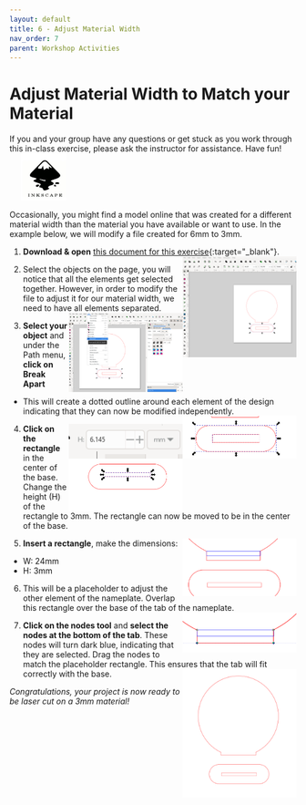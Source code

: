 ```yaml
---
layout: default
title: 6 - Adjust Material Width
nav_order: 7
parent: Workshop Activities
---
```


# Adjust Material Width to Match your Material

<img src="images/act2/01.start.jpg" style="margin-left:20px; float:right;width:200px;" alt="">
If you and your group have any questions or get stuck as you work through this in-class exercise, please ask the instructor for assistance.  Have fun!

<img src="images/inkscape-logo.jpg" style="margin-left:20px; width:80px;" alt="inkscape logo">

Occasionally, you might find a model online that was created for a different material width than the material you have available or want to use. In the example below, we will modify a file created for 6mm to 3mm. 

1. **Download & open** [this document for this exercise](Name_plate_6mm.svg){:target="_blank"}.  <img src="images/act2/01.start.png" style="width:200px;float:right;" alt="">

2. Select the objects on the page, you will notice that all the elements get selected together. However, in order to modify the file to adjust it for our material width, we need to have all elements separated. <img src="images/act2/02.breakappart.png" style="width:200px;float:right;" alt="">
   
3. **Select your object** and under the Path menu, **click on Break Apart**
- This will create a dotted outline around each element of the design indicating that they can now be modified independently. <img src="images/act2/03.appart.png" style="width:200px;float:right;" alt="">
<img src="images/act2/03b.6mm.png" style="width:200px;float:right;" alt="">

<img src="images/act2/04.moving_slot.png" style="width:200px;float:right;" alt="">
   
4. **Click on the rectangle** in the center of the base. Change the height (H) of the rectangle to 3mm. The rectangle can now be moved to be in the center of the base. 
   
5. **Insert a rectangle**, make the dimensions: <img src="images/act2/05.copy_and_change.png" style="width:200px;float:right;" alt="">
- W: 24mm
- H: 3mm
  
6. This will be a placeholder to adjust the other element of the nameplate. Overlap this rectangle over the base of the tab of the nameplate. <img src="images/act2/06.nodes.png" style="width:200px;float:right;" alt="">
   
7. **Click on the nodes tool** and **select the nodes at the bottom of the tab**. These nodes will turn dark blue, indicating that they are selected. Drag the nodes to match the placeholder rectangle. This ensures that the tab will fit correctly with the base. <img src="images/act2/07.final3mm.png" style="width:200px;float:right;" alt="">

_Congratulations, your project is now ready to be laser cut on a 3mm material!_
